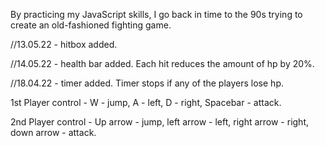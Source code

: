 By practicing my JavaScript skills, I go back in time to the 90s trying to create an old-fashioned fighting game.

//13.05.22 - hitbox added.

//14.05.22 - health bar added. Each hit reduces the amount of hp by 20%.

//18.04.22 - timer added. Timer stops if any of the players lose hp.

1st Player control - W - jump, A - left, D - right, Spacebar - attack.

2nd Player control - Up arrow - jump, left arrow - left, right arrow - right, down arrow - attack.
